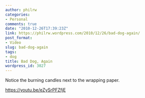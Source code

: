 ```yaml
---
author: philrw
categories:
- Personal
comments: true
date: "2010-12-26T17:39:23Z"
link: https://philrw.wordpress.com/2010/12/26/bad-dog-again/
post_format:
- Video
slug: bad-dog-again
tags:
- dog
title: Bad Dog, Again
wordpress_id: 3027
---
```


Notice the burning candles next to the wrapping paper.

https://youtu.be/eZySrPFZfjE
